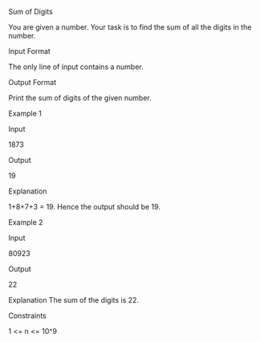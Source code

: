 Sum of Digits

You are given a number. Your task is to find the sum of all the digits in the number.

Input Format

The only line of input contains a number.

Output Format

Print the sum of digits of the given number.

Example 1

Input

1873

Output

19

Explanation

1+8+7+3 = 19. Hence the output should be 19.

Example 2

Input

80923

Output

22

Explanation
The sum of the digits is 22.

Constraints

1 <= n <= 10^9
